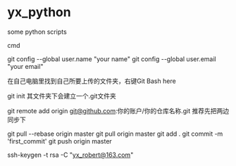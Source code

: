 # yx_python
some python scripts

cmd

git config --global user.name "your name"
git config --global user.email "your email"


在自己电脑里找到自己所要上传的文件夹，右键Git Bash here


git init
其文件夹下会建立一个.git文件夹


git remote add origin git@github.com:你的账户/你的仓库名称.git
推荐先把两边同步下


git pull --rebase origin master
git pull origin master
git add .
git commit -m 'first_commit'
git push origin master

ssh-keygen -t rsa -C "yx_robert@163.com"